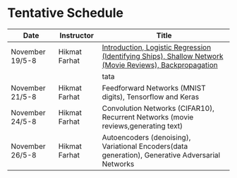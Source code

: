 # Tentative Schedule

| Date         | Instructor | Title |
|  ---- |  ----------|   ------|
| November 19/5-8 | Hikmat Farhat | [Introduction, Logistic Regression (Identifying Ships), Shallow Network (Movie Reviews), Backpropagation](https://github.com/hikmatfarhat-ndu/CSC645/blob/master/1ship.ipynb)|
|        |           |         tata  |
| November 21/5-8| Hikmat Farhat | Feedforward Networks (MNIST digits), Tensorflow and Keras|
| November 24/5-8 | Hikmat Farhat | Convolution Networks (CIFAR10), Recurrent Networks (movie reviews,generating text)|
| November 26/5-8 | Hikmat Farhat |Autoencoders (denoising), Variational Encoders(data generation), Generative Adversarial Networks|



